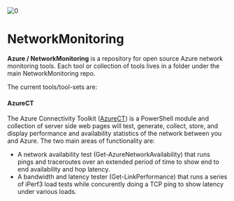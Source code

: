![0]

# NetworkMonitoring

**Azure / NetworkMonitoring** is a repository for open source Azure network monitoring tools. Each tool or collection of tools lives in a folder under the main NetworkMonitoring repo.

The current tools/tool-sets are:
#### AzureCT
The Azure Connectivity Toolkit ([AzureCT][AzureCT]) is a PowerShell module and collection of server side web pages will test, generate, collect, store, and display performance and availability statistics of the network between you and Azure. The two main areas of functionality are:
 - A network availability test (Get-AzureNetworkAvailability) that runs pings and traceroutes over an extended period of time to show end to end availability and hop latency.
 - A bandwidth and latency tester (Get-LinkPerformance) that runs a series of iPerf3 load tests while concurently doing a TCP ping to show latency under various loads.

<!--Image References-->
[0]: ./AzureCT/media/AzureNMT.png "Azure Network Monitoring Tools"

<!--Link References-->
[AzureCT]: https://github.com/Azure/NetworkMonitoring/tree/master/AzureCT "AzureCT tree"
